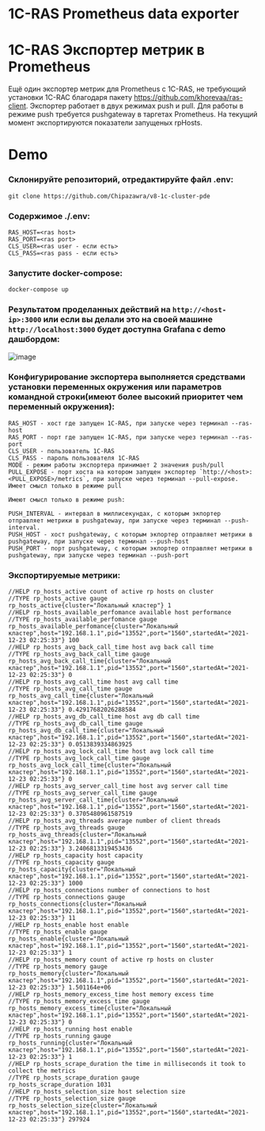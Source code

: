 1С-RAS Prometheus data exporter
========
1C-RAS Экспортер метрик в Prometheus 
========
Ещё один экспортер метрик для Prometheus с 1C-RAS, не требующий установки 1C-RAC благодаря пакету https://github.com/khorevaa/ras-client.
Экспортер работает в двух режимах push и pull.
Для работы в режиме push требуется pushgateway в таргетах Prometheus. 
На текущий момент экспортируются показатели запущеных rpHosts.

Demo
========
### Склонируйте репозиторий, отредактируйте файл .env:
```
git clone https://github.com/Chipazawra/v8-1c-cluster-pde
```
### Содержимое ./.env:
```
RAS_HOST=<ras host>
RAS_PORT=<ras port>
CLS_USER=<ras user - если есть>
CLS_PASS=<ras pass - если есть>
```
### Запустите docker-compose:
```
docker-compose up
```

### Результатом проделанных действий на `http://<host-ip>:3000` или если вы делали это на своей машине `http://localhost:3000` будет доступна Grafana c demo дашбордом:

![image](https://user-images.githubusercontent.com/18016416/147658562-322a2f01-61d7-496a-a256-57d11ae6beae.png)

### Конфигурирование экспортера выполняется средствами установки переменных окружения или параметров командной строки(имеют более высокий приоритет чем переменный окружения):
```
RAS_HOST - хост где запущен 1С-RAS, при запуске через терминал --ras-host
RAS_PORT - порт где запущен 1С-RAS, при запуске через терминал --ras-port
CLS_USER - пользователь 1С-RAS
CLS_PASS - пароль пользователя 1С-RAS
MODE - режим работы экспортера принимает 2 значения push/pull 
PULL_EXPOSE - порт хоста на котором запущен экспортер `http://<host>:<PULL_EXPOSE>/metrics`, при запуске через терминал --pull-expose. Имеет смысл только в режиме pull

Имеют смысл только в режиме push: 

PUSH_INTERVAL - интервал в миллисекундах, с которым экпортер отправляет метрики в pushgateway, при запуске через терминал --push-interval. 
PUSH_HOST - хост pushgateway, с которым экпортер отправляет метрики в pushgateway, при запуске через терминал --push-host
PUSH_PORT - порт pushgateway, с которым экпортер отправляет метрики в pushgateway, при запуске через терминал --push-port
```


### Экспортируемые метрики:
```
//HELP rp_hosts_active count of active rp hosts on cluster
//TYPE rp_hosts_active gauge
rp_hosts_active{cluster="Локальный кластер"} 1
//HELP rp_hosts_available_perfomance available host performance
//TYPE rp_hosts_available_perfomance gauge
rp_hosts_available_perfomance{cluster="Локальный кластер",host="192.168.1.1",pid="13552",port="1560",startedAt="2021-12-23 02:25:33"} 100
//HELP rp_hosts_avg_back_call_time host avg back call time
//TYPE rp_hosts_avg_back_call_time gauge
rp_hosts_avg_back_call_time{cluster="Локальный кластер",host="192.168.1.1",pid="13552",port="1560",startedAt="2021-12-23 02:25:33"} 0
//HELP rp_hosts_avg_call_time host avg call time
//TYPE rp_hosts_avg_call_time gauge
rp_hosts_avg_call_time{cluster="Локальный кластер",host="192.168.1.1",pid="13552",port="1560",startedAt="2021-12-23 02:25:33"} 0.42917682026288584
//HELP rp_hosts_avg_db_call_time host avg db call time
//TYPE rp_hosts_avg_db_call_time gauge
rp_hosts_avg_db_call_time{cluster="Локальный кластер",host="192.168.1.1",pid="13552",port="1560",startedAt="2021-12-23 02:25:33"} 0.0513839334863925
//HELP rp_hosts_avg_lock_call_time host avg lock call time
//TYPE rp_hosts_avg_lock_call_time gauge
rp_hosts_avg_lock_call_time{cluster="Локальный кластер",host="192.168.1.1",pid="13552",port="1560",startedAt="2021-12-23 02:25:33"} 0
//HELP rp_hosts_avg_server_call_time host avg server call time
//TYPE rp_hosts_avg_server_call_time gauge
rp_hosts_avg_server_call_time{cluster="Локальный кластер",host="192.168.1.1",pid="13552",port="1560",startedAt="2021-12-23 02:25:33"} 0.3705480961587519
//HELP rp_hosts_avg_threads average number of client threads
//TYPE rp_hosts_avg_threads gauge
rp_hosts_avg_threads{cluster="Локальный кластер",host="192.168.1.1",pid="13552",port="1560",startedAt="2021-12-23 02:25:33"} 3.2406813319453436
//HELP rp_hosts_capacity host capacity
//TYPE rp_hosts_capacity gauge
rp_hosts_capacity{cluster="Локальный кластер",host="192.168.1.1",pid="13552",port="1560",startedAt="2021-12-23 02:25:33"} 1000
//HELP rp_hosts_connections number of connections to host
//TYPE rp_hosts_connections gauge
rp_hosts_connections{cluster="Локальный кластер",host="192.168.1.1",pid="13552",port="1560",startedAt="2021-12-23 02:25:33"} 11
//HELP rp_hosts_enable host enable
//TYPE rp_hosts_enable gauge
rp_hosts_enable{cluster="Локальный кластер",host="192.168.1.1",pid="13552",port="1560",startedAt="2021-12-23 02:25:33"} 1
//HELP rp_hosts_memory count of active rp hosts on cluster
//TYPE rp_hosts_memory gauge
rp_hosts_memory{cluster="Локальный кластер",host="192.168.1.1",pid="13552",port="1560",startedAt="2021-12-23 02:25:33"} 1.501164e+06
//HELP rp_hosts_memory_excess_time host memory excess time
//TYPE rp_hosts_memory_excess_time gauge
rp_hosts_memory_excess_time{cluster="Локальный кластер",host="192.168.1.1",pid="13552",port="1560",startedAt="2021-12-23 02:25:33"} 0
//HELP rp_hosts_running host enable
//TYPE rp_hosts_running gauge
rp_hosts_running{cluster="Локальный кластер",host="192.168.1.1",pid="13552",port="1560",startedAt="2021-12-23 02:25:33"} 1
//HELP rp_hosts_scrape_duration the time in milliseconds it took to collect the metrics
//TYPE rp_hosts_scrape_duration gauge
rp_hosts_scrape_duration 1031
//HELP rp_hosts_selection_size host selection size
//TYPE rp_hosts_selection_size gauge
rp_hosts_selection_size{cluster="Локальный кластер",host="192.168.1.1",pid="13552",port="1560",startedAt="2021-12-23 02:25:33"} 297924
```
```
